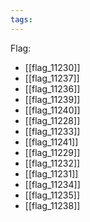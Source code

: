 ```yaml
---
tags:
---
```

Flag:
- [[flag_11230]]
- [[flag_11237]]
- [[flag_11236]]
- [[flag_11239]]
- [[flag_11240]]
- [[flag_11228]]
- [[flag_11233]]
- [[flag_11241]]
- [[flag_11229]]
- [[flag_11232]]
- [[flag_11231]]
- [[flag_11234]]
- [[flag_11235]]
- [[flag_11238]]
